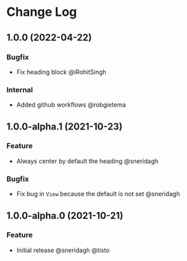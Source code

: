 # Change Log

## 1.0.0 (2022-04-22)

### Bugfix

- Fix heading block @iRohitSingh

### Internal

- Added github workflows @robgietema

## 1.0.0-alpha.1 (2021-10-23)

### Feature

- Always center by default the heading @sneridagh

### Bugfix

- Fix bug in `View` because the default is not set @sneridagh

## 1.0.0-alpha.0 (2021-10-21)

### Feature

- Initial release @sneridagh @tisto
